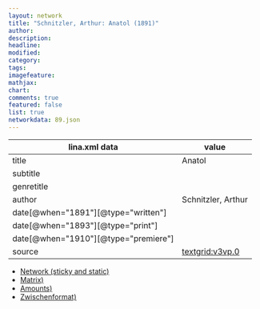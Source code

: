 ```yaml
---
layout: network
title: "Schnitzler, Arthur: Anatol (1891)"
author:
description:
headline:
modified:
category:
tags:
imagefeature: 
mathjax: 
chart: 
comments: true
featured: false
list: true
networkdata: 89.json
---
```

lina.xml data  | value
------------- | -------------
title|Anatol
subtitle|
genretitle|
author|Schnitzler, Arthur
date[@when="1891"][@type="written"]|
date[@when="1893"][@type="print"]|
date[@when="1910"][@type="premiere"]|
source|[textgrid:v3vp.0](https://textgridlab.org/1.0/tgcrud-public/rest/textgrid:v3vp.0/data)



* [Network (sticky and static)](/linas/network89)
* [Matrix)](/linas/matrix89)
* [Amounts)](/linas/amount89)
* [Zwischenformat)](/linas/lina89 )
